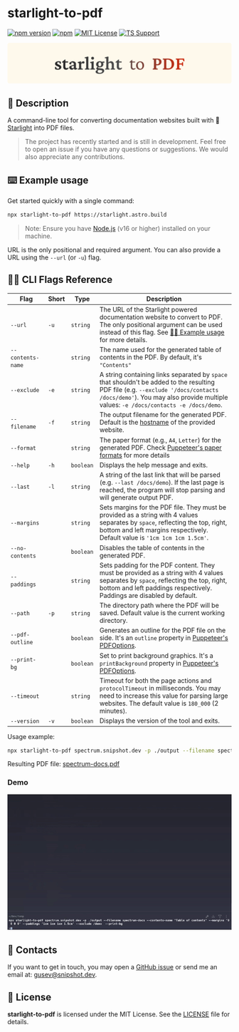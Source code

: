 # starlight-to-pdf

[![npm version](https://img.shields.io/npm/v/starlight-to-pdf?style=for-the-badge&logo=npm&color=0B936A)](https://www.npmjs.com/package/starlight-to-pdf?activeTab=versions)
[![npm](https://img.shields.io/npm/dw/starlight-to-pdf?style=for-the-badge&logo=npm&label=NPM)](https://www.npmjs.com/package/starlight-to-pdf?activeTab=readme)
[![MIT License](https://img.shields.io/badge/License-MIT-%23A31F34?style=for-the-badge)](https://github.com/Linkerin/starlight-to-pdf/blob/main/LICENSE)
[![TS Support](https://img.shields.io/github/languages/top/Linkerin/starlight-to-pdf?style=for-the-badge&logo=typescript)](https://github.com/search?q=repo%3ALinkerin%2Fstarlight-to-pdf++language%3ATypeScript&type=code)

![starlight to pdf banner image](./readme_assets/starlight-to-pdf.svg)

## 📖 Description <a id="description"></a>

A command-line tool for converting documentation websites built with
🌟[Starlight](https://starlight.astro.build) into PDF files.

> The project has recently started and is still in development. Feel free to
> open an issue if you have any questions or suggestions. We would also
> appreciate any contributions.

## ⌨️ Example usage <a id="usage"></a>

Get started quickly with a single command:

```bash
npx starlight-to-pdf https://starlight.astro.build
```

> Note: Ensure you have [Node.js](https://nodejs.org) (v16 or higher) installed
> on your machine.

URL is the only positional and required argument. You can also provide a URL
using the `--url` (or `-u`) flag.

## 👨‍💻 CLI Flags Reference <a id="flags"></a>

| Flag              | Short | Type      | Description                                                                                                                                                                                                               |
| ----------------- | ----- | --------- | ------------------------------------------------------------------------------------------------------------------------------------------------------------------------------------------------------------------------- |
| `--url`           | `-u`  | `string`  | The URL of the Starlight powered documentation website to convert to PDF. The only positional argument can be used instead of this flag. See [👨‍💻 Example usage](#usage) for more details.                                 |
| `--contents-name` |       | `string`  | The name used for the generated table of contents in the PDF. By default, it's `"Contents"`                                                                                                                               |
| `--exclude`       | `-e`  | `string`  | A string containing links separated by `space` that shouldn't be added to the resulting PDF file (e.g. `--exclude '/docs/contacts /docs/demo'`). You may also provide multiple values: `-e /docs/contacts -e /docs/demo`. |
| `--filename`      | `-f`  | `string`  | The output filename for the generated PDF. Default is the [hostname](https://developer.mozilla.org/en-US/docs/Web/API/URL/hostname) of the provided website.                                                              |
| `--format`        |       | `string`  | The paper format (e.g., `A4`, `Letter`) for the generated PDF. Check [Puppeteer's paper formats](https://pptr.dev/api/puppeteer.paperformat) for more details                                                             |
| `--help`          | `-h`  | `boolean` | Displays the help message and exits.                                                                                                                                                                                      |
| `--last`          | `-l`  | `string`  | A string of the last link that will be parsed (e.g. `--last /docs/demo`). If the last page is reached, the program will stop parsing and will generate output PDF.                                                        |
| `--margins`       |       | `string`  | Sets margins for the PDF file. They must be provided as a string with 4 values separates by `space`, reflecting the top, right, bottom and left margins respectively. Default value is `'1cm 1cm 1cm 1.5cm'`.             |
| `--no-contents`   |       | `boolean` | Disables the table of contents in the generated PDF.                                                                                                                                                                      |
| `--paddings`      |       | `string`  | Sets padding for the PDF content. They must be provided as a string with 4 values separates by `space`, reflecting the top, right, bottom and left paddings respectively. Paddings are disabled by default.               |
| `--path`          | `-p`  | `string`  | The directory path where the PDF will be saved. Default value is the current working directory.                                                                                                                           |
| `--pdf-outline`   |       | `boolean` | Generates an outline for the PDF file on the side. It's an `outline` property in [Puppeteer's PDFOptions](https://pptr.dev/api/puppeteer.pdfoptions).                                                                     |
| `--print-bg`      |       | `boolean` | Set to print background graphics. It's a `printBackground` property in [Puppeteer's PDFOptions](https://pptr.dev/api/puppeteer.pdfoptions/).                                                                              |
| `--timeout`       |       | `string`  | Timeout for both the page actions and `protocolTimeout` in milliseconds. You may need to increase this value for parsing large websites. The default value is `180_000` (2 minutes).                                      |
| `--version`       | `-v`  | `boolean` | Displays the version of the tool and exits.                                                                                                                                                                               |

Usage example:

```bash
npx starlight-to-pdf spectrum.snipshot.dev -p ./output --filename spectrum-docs --contents-name "Table of contents" --margins '0 0 0 0' --paddings '1cm 1cm 1cm 1.5cm' --exclude /demo  --print-bg
```

Resulting PDF file: [spectrum-docs.pdf](./readme_assets/spectrum-docs.pdf)

### Demo

![Usage demo](./readme_assets/demo.gif)

## 📨 Contacts <a id="contacts"></a>

If you want to get in touch, you may open a
[GitHub issue](https://github.com/Linkerin/starlight-to-pdf/issues) or send me
an email at: [gusev@snipshot.dev](mailto:gusev@snipshot.dev).

## 🪪 License <a id="license"></a>

**starlight-to-pdf** is licensed under the MIT License. See the
[LICENSE](https://github.com/Linkerin/starlight-to-pdf/blob/main/LICENSE) file
for details.
